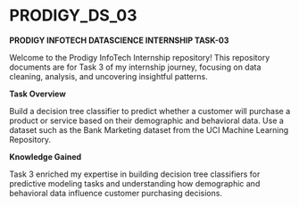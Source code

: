 # PRODIGY_DS_03

**PRODIGY INFOTECH DATASCIENCE INTERNSHIP TASK-03**

Welcome to the Prodigy InfoTech Internship repository! This repository documents are for Task 3 of my internship journey, focusing on data cleaning, analysis, and uncovering insightful patterns.

**Task Overview**

Build a decision tree classifier to predict whether a customer will purchase a product or service based on their demographic and behavioral data. Use a dataset such as the Bank Marketing dataset from the UCI Machine Learning Repository.

**Knowledge Gained**

Task 3 enriched my expertise in building decision tree classifiers for predictive modeling tasks and understanding how demographic and behavioral data influence customer purchasing decisions.
